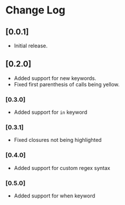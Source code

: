 # Change Log

## [0.0.1]

- Initial release.

## [0.2.0]

- Added support for new keywords.
- Fixed first parenthesis of calls being yellow.

### [0.3.0]
- Added support for `in` keyword

### [0.3.1]
- Fixed closures not being highlighted

### [0.4.0]
- Added support for custom regex syntax

### [0.5.0]
- Added support for when keyword
